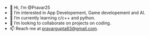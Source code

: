 - 👋 Hi, I’m @Pravar25
- 👀 I’m interested in App Developement, Game developement and AI.
- 🌱 I’m currently learning c/c++ and python. 
- 💞️ I’m looking to collaborate on projects on coding.
- 📫 Reach me at pravargupta63@gmail.com.

<!---
Pravar25/Pravar25 is a ✨ special ✨ repository because its `README.md` (this file) appears on your GitHub profile.
You can click the Preview link to take a look at your changes.
--->
